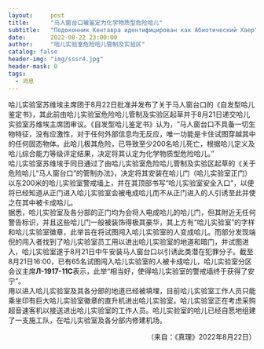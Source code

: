 ```yaml
---
layout:     post
title:      "马人窗台口被鉴定为化学物质型危险哈儿"
subtitle:   "Подоконник Кентавра идентифицирован как Абиотический Хаер"
date:       2022-08-22 23:00:00
author:     "哈儿实验室危险哈儿管制及实验区"
catalog: false
header-img: "img/sssr4.jpg"
header-mask: 0
tags:
  - 消息
---
```


哈儿实验室苏维埃主席团于8月22日批准并发布了关于马人窗台口的《自发型哈儿鉴定书》，其此前由哈儿实验室危险哈儿管制及实验区起草并于8月21日递交哈儿实验室苏维埃主席团审议。《自发型哈儿鉴定书》认为，“马人窗台口不具备一切生物特征，没有应激性，对于任何外部信息均无反应，唯一功能是卡住试图穿越其中的任何固态物体。此哈儿极其危险，已导致至少200名哈儿死亡，根据哈儿定义及哈儿综合能力等级评定结果，决定将其认定为化学物质型危险哈儿。”  
哈儿实验室苏维埃于同日通过了由哈儿实验室危险哈儿管制及实验区起草的《关于危险哈儿“马人窗台口”的管制办法》，决定将其安装在哈儿门（哈儿实验室正门）以东200米的哈儿实验室警戒墙上，并在其顶部书写“哈儿实验室安全入口”，以便将已经知道从正门进入哈儿实验室会被电成哈儿而不从正门进入的人引诱至此并使之在其中被卡成哈儿。  
据悉，哈儿实验室及各分部的正门均为会将人电成哈儿的哈儿门，但其附近无任何警告标识，并且这些哈儿门一般被装饰得极其豪华，其上方有“哈儿实验室”的字样和哈儿实验室徽章，此举旨在将试图闯入哈儿实验室的人变成哈儿。而部分发现端倪的闯入者找到了哈儿实验室员工用以进出哈儿实验室的地道和暗门，并试图进入，哈儿实验室遂于8月21日中午安装马人窗台口以引诱此类潜在犯罪分子。截至8月21日16:00，已有65名试图闯入哈儿实验室的人被卡成哈儿，哈儿实验室分区会议主席**Л-1917-11С**表示，此举“相当好，使得哈儿实验室的警戒墙终于获得了安宁”。  
用以进入哈儿实验室及其各分部的地道已经被填埋，目前哈儿实验室工作人员只能乘坐印有巨大哈儿实验室徽章的直升机进出哈儿实验室。哈儿实验室正在考虑采购超音速客机以接送进出哈儿实验室的工作人员。哈儿实验室的哈儿已经自愿地组建了一支施工队，在哈儿实验室及各分部内修建机场。
<div style="text-align: right">（来自：《真理》2022年8月22日）</div>